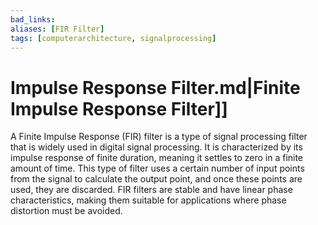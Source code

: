 ```yaml
---
bad_links: 
aliases: [FIR Filter]
tags: [computerarchitecture, signalprocessing]
---
```

# Impulse Response Filter.md|Finite Impulse Response Filter]]

A Finite Impulse Response (FIR) filter is a type of signal processing filter that is widely used in digital signal processing. It is characterized by its impulse response of finite duration, meaning it settles to zero in a finite amount of time. This type of filter uses a certain number of input points from the signal to calculate the output point, and once these points are used, they are discarded. FIR filters are stable and have linear phase characteristics, making them suitable for applications where phase distortion must be avoided.
